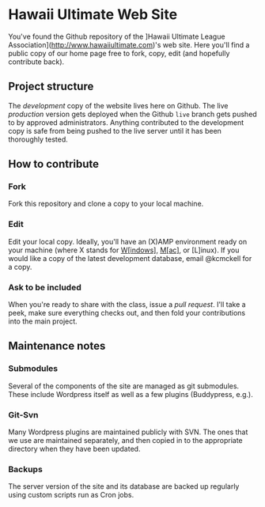 # Hawaii Ultimate Web Site

You've found the Github repository of the ]Hawaii Ultimate League Association](http://www.hawaiiultimate.com)'s web site.  Here you'll find a public copy of our home page free to fork, copy, edit (and hopefully contribute back).

## Project structure

The *development* copy of the website lives here on Github.  The live *production* version gets deployed when the Github ```live``` branch gets pushed to by approved administrators.
Anything contributed to the development copy is safe from being pushed to the live server until it has been thoroughly tested.

## How to contribute

### Fork

Fork this repository and clone a copy to your local machine.

### Edit

Edit your local copy.  Ideally, you'll have an (X)AMP environment ready on your machine (where X stands for [W[indows]](http://www.easyphp.org/), [M[ac]](http://www.mamp.info/en/index.html), or [L]inux).
If you would like a copy of the latest development database, email @kcmckell for a copy.

### Ask to be included
When you're ready to share with the class, issue a *pull request*.  I'll take a peek, make sure everything checks out, and then fold your contributions into the main project.

## Maintenance notes

### Submodules
Several of the components of the site are managed as git submodules.  These include Wordpress itself as well as a few plugins (Buddypress, e.g.).

### Git-Svn
Many Wordpress plugins are maintained publicly with SVN.  The ones that we use are maintained separately, and then copied in to the appropriate directory when they have been updated.

### Backups
The server version of the site and its database are backed up regularly using custom scripts run as Cron jobs.
